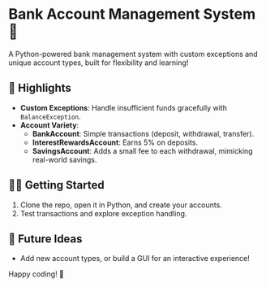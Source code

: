 # Bank Account Management System 🏦
A Python-powered bank management system with custom exceptions and unique account types, built for flexibility and learning!

## 🌟 Highlights
- **Custom Exceptions**: Handle insufficient funds gracefully with `BalanceException`.
- **Account Variety**:
  - **BankAccount**: Simple transactions (deposit, withdrawal, transfer).
  - **InterestRewardsAccount**: Earns 5% on deposits.
  - **SavingsAccount**: Adds a small fee to each withdrawal, mimicking real-world savings.

## 🧑‍💻 Getting Started
1. Clone the repo, open it in Python, and create your accounts.
2. Test transactions and explore exception handling.

## 🔄 Future Ideas
- Add new account types, or build a GUI for an interactive experience!

Happy coding! 🚀
